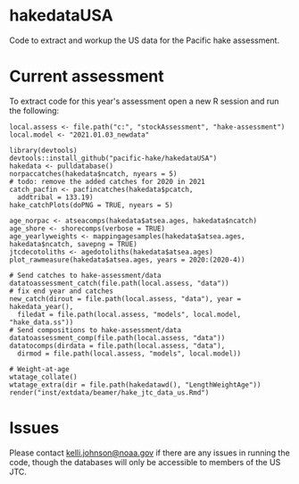 # hakedataUSA
Code to extract and workup the US data for the Pacific hake assessment.

# Current assessment
To extract code for this year's assessment open a new R session and run the following:
```
local.assess <- file.path("c:", "stockAssessment", "hake-assessment")
local.model <- "2021.01.03_newdata"

library(devtools)
devtools::install_github("pacific-hake/hakedataUSA")
hakedata <- pulldatabase()
norpaccatches(hakedata$ncatch, nyears = 5)
# todo: remove the added catches for 2020 in 2021
catch_pacfin <- pacfincatches(hakedata$pcatch,
  addtribal = 133.19)
hake_catchPlots(doPNG = TRUE, nyears = 5)

age_norpac <- atseacomps(hakedata$atsea.ages, hakedata$ncatch)
age_shore <- shorecomps(verbose = TRUE)
age_yearlyweights <- mappingagesamples(hakedata$atsea.ages, hakedata$ncatch, savepng = TRUE)
jtcdecotoliths <- agedotoliths(hakedata$atsea.ages)
plot_rawmeasure(hakedata$atsea.ages, years = 2020:(2020-4))

# Send catches to hake-assessment/data
datatoassessment_catch(file.path(local.assess, "data"))
# fix end year and catches
new_catch(dirout = file.path(local.assess, "data"), year = hakedata_year(),
  filedat = file.path(local.assess, "models", local.model, "hake_data.ss"))
# Send compositions to hake-assessment/data
datatoassessment_comp(file.path(local.assess, "data"))
datatocomps(dirdata = file.path(local.assess, "data"),
  dirmod = file.path(local.assess, "models", local.model))

# Weight-at-age
wtatage_collate()
wtatage_extra(dir = file.path(hakedatawd(), "LengthWeightAge"))
render("inst/extdata/beamer/hake_jtc_data_us.Rmd")
```

# Issues
Please contact kelli.johnson@noaa.gov if there are any issues in running the code, though the databases will only be accessible to members of the US JTC.

